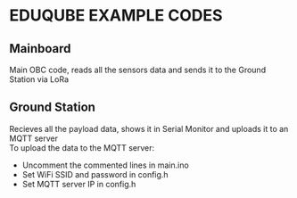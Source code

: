 # EDUQUBE EXAMPLE CODES

## Mainboard 
Main OBC code, reads all the sensors data and sends it to the Ground Station via LoRa

## Ground Station
Recieves all the payload data, shows it in Serial Monitor and uploads it to an MQTT server <br>
To upload the data to the MQTT server: 
- Uncomment the commented lines in main.ino
- Set WiFi SSID and password in config.h
- Set MQTT server IP in config.h
